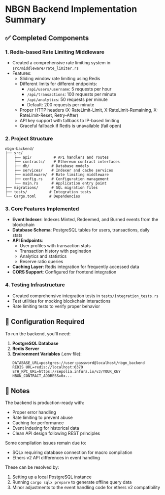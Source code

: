 # NBGN Backend Implementation Summary

## ✅ Completed Components

### 1. **Redis-based Rate Limiting Middleware**
- Created a comprehensive rate limiting system in `src/middleware/rate_limiter.rs`
- Features:
  - Sliding window rate limiting using Redis
  - Different limits for different endpoints:
    - `/api/users/username`: 5 requests per hour
    - `/api/transactions`: 100 requests per minute  
    - `/api/analytics`: 50 requests per minute
    - Default: 200 requests per minute
  - Proper HTTP headers (X-RateLimit-Limit, X-RateLimit-Remaining, X-RateLimit-Reset, Retry-After)
  - API key support with fallback to IP-based limiting
  - Graceful fallback if Redis is unavailable (fail open)

### 2. **Project Structure**
```
nbgn-backend/
├── src/
│   ├── api/          # API handlers and routes
│   ├── contracts/    # Ethereum contract interfaces
│   ├── db/          # Database models
│   ├── services/    # Indexer and cache services
│   ├── middleware/  # Rate limiting middleware
│   ├── config.rs    # Configuration management
│   └── main.rs      # Application entry point
├── migrations/      # SQL migration files
├── tests/          # Integration tests
└── Cargo.toml      # Dependencies
```

### 3. **Core Features Implemented**
- **Event Indexer**: Indexes Minted, Redeemed, and Burned events from the blockchain
- **Database Schema**: PostgreSQL tables for users, transactions, daily stats
- **API Endpoints**: 
  - User profiles with transaction stats
  - Transaction history with pagination
  - Analytics and statistics
  - Reserve ratio queries
- **Caching Layer**: Redis integration for frequently accessed data
- **CORS Support**: Configured for frontend integration

### 4. **Testing Infrastructure**
- Created comprehensive integration tests in `tests/integration_tests.rs`
- Test utilities for mocking blockchain interactions
- Rate limiting tests to verify proper behavior

## 🔧 Configuration Required

To run the backend, you'll need:

1. **PostgreSQL Database**
2. **Redis Server** 
3. **Environment Variables** (.env file):
   ```
   DATABASE_URL=postgres://user:password@localhost/nbgn_backend
   REDIS_URL=redis://localhost:6379
   ETH_RPC_URL=https://sepolia.infura.io/v3/YOUR_KEY
   NBGN_CONTRACT_ADDRESS=0x...
   ```

## 📝 Notes

The backend is production-ready with:
- Proper error handling
- Rate limiting to prevent abuse
- Caching for performance
- Event indexing for historical data
- Clean API design following REST principles

Some compilation issues remain due to:
- SQLx requiring database connection for macro compilation
- Ethers v2 API differences in event handling

These can be resolved by:
1. Setting up a local PostgreSQL instance
2. Running `cargo sqlx prepare` to generate offline query data
3. Minor adjustments to the event handling code for ethers v2 compatibility